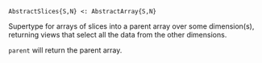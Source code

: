 ```
AbstractSlices{S,N} <: AbstractArray{S,N}
```

Supertype for arrays of slices into a parent array over some dimension(s), returning views that select all the data from the other dimensions.

`parent` will return the parent array.
